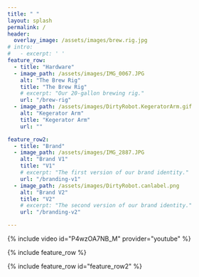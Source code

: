 ```yaml
---
title: " "
layout: splash
permalink: /
header:
  overlay_image: /assets/images/brew.rig.jpg
# intro: 
#   - excerpt: ' '
feature_row:
  - title: "Hardware"
  - image_path: /assets/images/IMG_0067.JPG
    alt: "The Brew Rig"
    title: "The Brew Rig"
    # excerpt: "Our 20-gallon brewing rig."
    url: "/brew-rig"
  - image_path: /assets/images/DirtyRobot.KegeratorArm.gif
    alt: "Kegerator Arm"
    title: "Kegerator Arm"
    url: ""

feature_row2:
  - title: "Brand"
  - image_path: /assets/images/IMG_2887.JPG
    alt: "Brand V1"
    title: "V1"
    # excerpt: "The first version of our brand identity."
    url: "/branding-v1"
  - image_path: /assets/images/DirtyRobot.canlabel.png
    alt: "Brand V2"
    title: "V2"
    # excerpt: "The second version of our brand identity."
    url: "/branding-v2"

---
```


{% include video id="P4wzOA7NB_M" provider="youtube" %}

{% include feature_row %}

{% include feature_row id="feature_row2" %}
